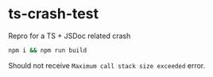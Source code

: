 # ts-crash-test
Repro for a TS + JSDoc related crash

```sh
npm i && npm run build
```

Should not receive `Maximum call stack size exceeded` error.
